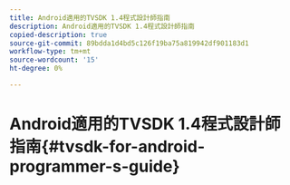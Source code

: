 ```yaml
---
title: Android適用的TVSDK 1.4程式設計師指南
description: Android適用的TVSDK 1.4程式設計師指南
copied-description: true
source-git-commit: 89bdda1d4bd5c126f19ba75a819942df901183d1
workflow-type: tm+mt
source-wordcount: '15'
ht-degree: 0%

---
```



# Android適用的TVSDK 1.4程式設計師指南{#tvsdk-for-android-programmer-s-guide}

